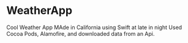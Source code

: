# WeatherApp
Cool Weather App
MAde in California using Swift at late in night
Used Cocoa Pods, Alamofire, and downloaded data from an Api.
